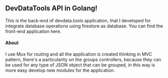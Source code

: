 ## DevDataTools API in Golang!

This is the back-end of devdata.tools application, that I developed for integrate database operations using firestore as database. You can find the front-end application here.

#### About

I use Mux for routing and all the application is created thinking in MVC pattern, there's a particularity on the groups controllers, because they can be used for any type of JSON object that can be grouped, in this way is more easy develop new modules for the application.





